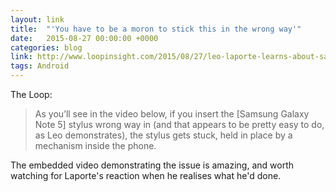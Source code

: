 ```yaml
---
layout: link
title:  "'You have to be a moron to stick this in the wrong way'"
date:   2015-08-27 00:00:00 +0000
categories: blog
link: http://www.loopinsight.com/2015/08/27/leo-laporte-learns-about-samsungs-elegant-sense-of-design/
tags: Android
---
```


The Loop:

> As you’ll see in the video below, if you insert the [Samsung Galaxy Note 5] stylus wrong way in (and that appears to be pretty easy to do, as Leo demonstrates), the stylus gets stuck, held in place by a mechanism inside the phone.

The embedded video demonstrating the issue is amazing, and worth watching for Laporte's reaction when he realises what he'd done.
